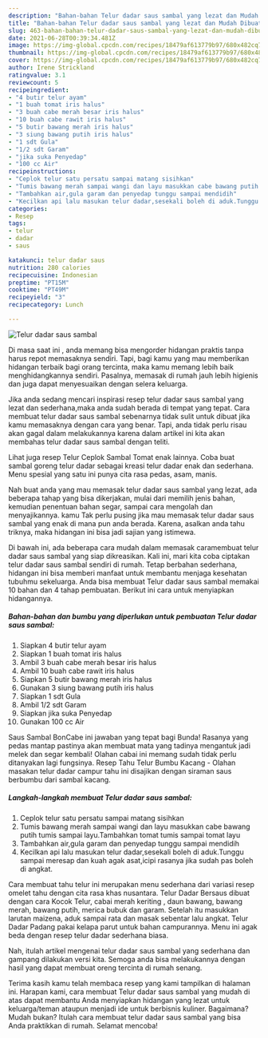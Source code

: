 ```yaml
---
description: "Bahan-bahan Telur dadar saus sambal yang lezat dan Mudah Dibuat"
title: "Bahan-bahan Telur dadar saus sambal yang lezat dan Mudah Dibuat"
slug: 463-bahan-bahan-telur-dadar-saus-sambal-yang-lezat-dan-mudah-dibuat
date: 2021-06-28T00:39:34.481Z
image: https://img-global.cpcdn.com/recipes/18479af613779b97/680x482cq70/telur-dadar-saus-sambal-foto-resep-utama.jpg
thumbnail: https://img-global.cpcdn.com/recipes/18479af613779b97/680x482cq70/telur-dadar-saus-sambal-foto-resep-utama.jpg
cover: https://img-global.cpcdn.com/recipes/18479af613779b97/680x482cq70/telur-dadar-saus-sambal-foto-resep-utama.jpg
author: Irene Strickland
ratingvalue: 3.1
reviewcount: 5
recipeingredient:
- "4 butir telur ayam"
- "1 buah tomat iris halus"
- "3 buah cabe merah besar iris halus"
- "10 buah cabe rawit iris halus"
- "5 butir bawang merah iris halus"
- "3 siung bawang putih iris halus"
- "1 sdt Gula"
- "1/2 sdt Garam"
- "jika suka Penyedap"
- "100 cc Air"
recipeinstructions:
- "Ceplok telur satu persatu sampai matang sisihkan"
- "Tumis bawang merah sampai wangi dan layu masukkan cabe bawang putih tumis sampai layu.Tambahkan tomat tumis sampai tomat layu"
- "Tambahkan air,gula garam dan penyedap tunggu sampai mendidih"
- "Kecilkan api lalu masukan telur dadar,sesekali boleh di aduk.Tunggu sampai meresap dan kuah agak asat,icipi rasanya jika sudah pas boleh di angkat."
categories:
- Resep
tags:
- telur
- dadar
- saus

katakunci: telur dadar saus 
nutrition: 280 calories
recipecuisine: Indonesian
preptime: "PT15M"
cooktime: "PT49M"
recipeyield: "3"
recipecategory: Lunch

---
```



![Telur dadar saus sambal](https://img-global.cpcdn.com/recipes/18479af613779b97/680x482cq70/telur-dadar-saus-sambal-foto-resep-utama.jpg)

Di masa  saat ini , anda memang bisa mengorder hidangan praktis tanpa harus repot memasaknya sendiri. Tapi, bagi kamu yang mau memberikan hidangan terbaik bagi orang tercinta, maka kamu memang lebih baik menghidangkannya sendiri. Pasalnya, memasak di rumah jauh lebih higienis dan juga dapat menyesuaikan dengan selera keluarga.

Jika anda sedang mencari inspirasi resep telur dadar saus sambal yang lezat dan sederhana,maka anda sudah berada di tempat yang tepat. Cara membuat telur dadar saus sambal  sebenarnya tidak sulit untuk dibuat jika kamu memasaknya dengan cara yang benar. Tapi, anda tidak perlu risau akan gagal dalam melakukannya 
karena dalam artikel ini kita akan membahas telur dadar saus sambal dengan teliti.  

Lihat juga resep Telur Ceplok Sambal Tomat enak lainnya. Coba buat sambal goreng telur dadar sebagai kreasi telur dadar enak dan sederhana. Menu spesial yang satu ini punya cita rasa pedas, asam, manis.

Nah buat anda yang mau memasak telur dadar saus sambal yang lezat, ada beberapa tahap yang bisa dikerjakan, mulai dari memilih jenis bahan, kemudian penentuan bahan segar, sampai cara mengolah dan menyajikannya. kamu Tak perlu pusing jika mau memasak telur dadar saus sambal yang enak di mana pun anda berada. Karena, asalkan anda  tahu triknya, maka hidangan ini bisa jadi sajian yang istimewa.

Di bawah ini, ada beberapa cara mudah dalam memasak caramembuat telur dadar saus sambal yang siap dikreasikan. Kali ini, mari kita coba ciptakan telur dadar saus sambal sendiri di rumah. Tetap berbahan sederhana, hidangan ini bisa memberi manfaat untuk membantu menjaga kesehatan tubuhmu sekeluarga. Anda bisa membuat Telur dadar saus sambal memakai 10 bahan dan 4 tahap pembuatan. Berikut ini cara untuk menyiapkan hidangannya.

<!--inarticleads1-->

##### Bahan-bahan dan bumbu yang diperlukan untuk pembuatan Telur dadar saus sambal:

1. Siapkan 4 butir telur ayam
1. Siapkan 1 buah tomat iris halus
1. Ambil 3 buah cabe merah besar iris halus
1. Ambil 10 buah cabe rawit iris halus
1. Siapkan 5 butir bawang merah iris halus
1. Gunakan 3 siung bawang putih iris halus
1. Siapkan 1 sdt Gula
1. Ambil 1/2 sdt Garam
1. Siapkan jika suka Penyedap
1. Gunakan 100 cc Air


Saus Sambal BonCabe ini jawaban yang tepat bagi Bunda! Rasanya yang pedas mantap pastinya akan membuat mata yang tadinya mengantuk jadi melek dan segar kembali! Olahan cabai ini memang sudah tidak perlu ditanyakan lagi fungsinya. Resep Tahu Telur Bumbu Kacang - Olahan masakan telur dadar campur tahu ini disajikan dengan siraman saus berbumbu dari sambal kacang. 

<!--inarticleads2-->

##### Langkah-langkah membuat Telur dadar saus sambal:

1. Ceplok telur satu persatu sampai matang sisihkan
1. Tumis bawang merah sampai wangi dan layu masukkan cabe bawang putih tumis sampai layu.Tambahkan tomat tumis sampai tomat layu
1. Tambahkan air,gula garam dan penyedap tunggu sampai mendidih
1. Kecilkan api lalu masukan telur dadar,sesekali boleh di aduk.Tunggu sampai meresap dan kuah agak asat,icipi rasanya jika sudah pas boleh di angkat.


Cara membuat tahu telur ini merupakan menu sederhana dari variasi resep omelet tahu dengan cita rasa khas nusantara. Telur Dadar Bersaus dibuat dengan cara Kocok Telur, cabai merah keriting , daun bawang, bawang merah, bawang putih, merica bubuk dan garam. Setelah itu masukkan larutan maizena, aduk sampai rata dan masak sebentar lalu angkat. Telur Dadar Padang pakai kelapa parut untuk bahan campurannya. Menu ini agak beda dengan resep telur dadar sederhana biasa. 

Nah, itulah artikel mengenai  telur dadar saus sambal  yang sederhana dan gampang dilakukan versi kita. Semoga anda bisa melakukannya dengan hasil yang dapat membuat oreng tercinta di rumah senang. 

Terima kasih kamu telah membaca resep yang kami tampilkan di halaman ini. Harapan kami, cara membuat  Telur dadar saus sambal yang mudah di atas dapat membantu Anda menyiapkan hidangan yang lezat untuk keluarga/teman ataupun menjadi ide untuk berbisnis kuliner. Bagaimana? Mudah bukan? Itulah cara membuat telur dadar saus sambal yang bisa Anda praktikkan di rumah. Selamat mencoba!


